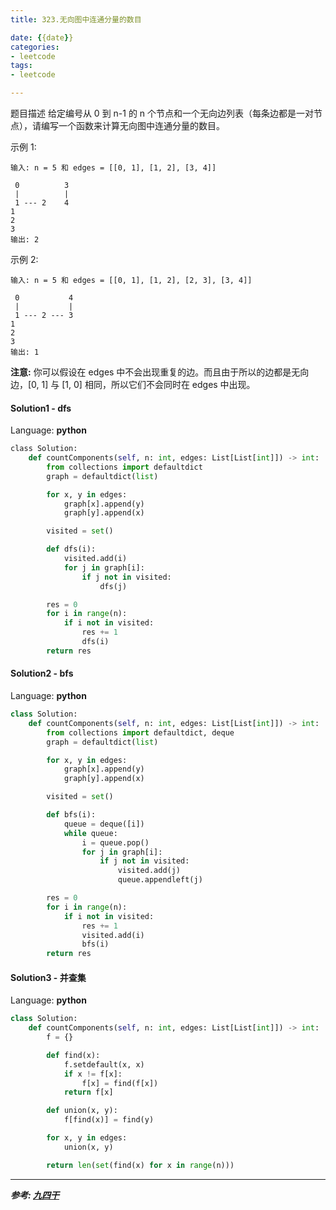 ```yaml
---
title: 323.无向图中连通分量的数目

date: {{date}}
categories:
- leetcode
tags:
- leetcode

---
```

题目描述
给定编号从 0 到 n-1 的 n 个节点和一个无向边列表（每条边都是一对节点），请编写一个函数来计算无向图中连通分量的数目。

示例 1:
```
输入: n = 5 和 edges = [[0, 1], [1, 2], [3, 4]]

 0          3
 |          |
 1 --- 2    4
1
2
3
输出: 2
```
示例 2:
```
输入: n = 5 和 edges = [[0, 1], [1, 2], [2, 3], [3, 4]]

 0           4
 |           |
 1 --- 2 --- 3
1
2
3
输出: 1
```
**注意:**
你可以假设在 edges 中不会出现重复的边。而且由于所以的边都是无向边，[0, 1] 与 [1, 0] 相同，所以它们不会同时在 edges 中出现。


#### Solution1 - dfs

Language: **python**

```python
​class Solution:
    def countComponents(self, n: int, edges: List[List[int]]) -> int:
        from collections import defaultdict
        graph = defaultdict(list)

        for x, y in edges:
            graph[x].append(y)
            graph[y].append(x)

        visited = set()

        def dfs(i):
            visited.add(i)
            for j in graph[i]:
                if j not in visited:
                    dfs(j)

        res = 0
        for i in range(n):
            if i not in visited:
                res += 1
                dfs(i)
        return res
```

#### Solution2 - bfs

Language: **python**

```python
class Solution:
    def countComponents(self, n: int, edges: List[List[int]]) -> int:
        from collections import defaultdict, deque
        graph = defaultdict(list)

        for x, y in edges:
            graph[x].append(y)
            graph[y].append(x)

        visited = set()

        def bfs(i):
            queue = deque([i])
            while queue:
                i = queue.pop()
                for j in graph[i]:
                    if j not in visited:
                        visited.add(j)
                        queue.appendleft(j)

        res = 0
        for i in range(n):
            if i not in visited:
                res += 1
                visited.add(i)
                bfs(i)
        return res
```

#### Solution3 - 并查集

Language: **python**

```python
class Solution:
    def countComponents(self, n: int, edges: List[List[int]]) -> int:
        f = {}

        def find(x):
            f.setdefault(x, x)
            if x != f[x]:
                f[x] = find(f[x])
            return f[x]

        def union(x, y):
            f[find(x)] = find(y)

        for x, y in edges:
            union(x, y)

        return len(set(find(x) for x in range(n)))
```

---
***参考:
[九四干](https://zhuanlan.zhihu.com/p/90907170)***
